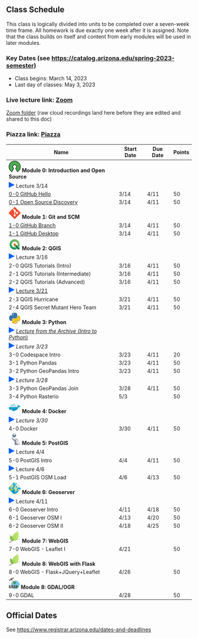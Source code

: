 
## Class Schedule

This class is logically divided into units to be completed over a seven-week time frame. All homework is due exactly one week after it is assigned. Note that the class builds on itself and content from early modules will be used in later modules.

### Key Dates (see https://catalog.arizona.edu/spring-2023-semester)
- Class begins: March 14, 2023
- Last day of classes:  May 3, 2023

### Live lecture link: [Zoom](https://arizona.zoom.us/j/86790732262)
[Zoom folder](https://arizona.hosted.panopto.com/Panopto/Pages/Sessions/List.aspx?folderID=cff2e7e1-917d-4d46-9609-afc5001924b7) (raw cloud recordings land here before they are edited and shared to this doc)

### Piazza link: [Piazza](https://piazza.com/class/lf30l5i7eb755w)

|  **Name** | **Start Date** | **Due Date** | **Points** |
| --- | --- | --- | ---  |
|  **![open source](./media/open-source-32.png) Module 0: Introduction and Open Source** |  |  |  |
| ![zoom icon](./media/play-icon.png) Lecture 3/14 | | | |
|  [0-0 GitHub Hello](https://classroom.github.com/a/bIDfU6rH) | 3/14 | 4/11 | 50 |
|  [0-1 Open Source Discovery](https://classroom.github.com/a/5k3Nl3J0) | 3/14 | 4/11 | 50 |
|  **![git](./media/git-32.png) Module 1: Git and SCM** |  |  |  |
|  [1-0 GitHub Branch](https://classroom.github.com/a/LKUbHbjR) | 3/14 | 4/11 | 50 |
|  [1-1 GitHub Desktop](https://classroom.github.com/a/AQI6lR3W) | 3/14 | 4/11 | 50 |
|  **![qgis](./media/qgis-32.png) Module 2: QGIS** |  |  |  |
| ![zoom icon](./media/play-icon.png) Lecture 3/16 | | | |
|  2-0 QGIS Tutorials (Intro) | 3/16 | 4/11 | 50 |
|  2-1 QGIS Tutorials (Intermediate) | 3/16 | 4/11 | 50 |
|  2-2 QGIS Tutorials (Advanced) | 3/16 | 4/11 | 50 |
| ![zoom icon](./media/play-icon.png) [Lecture 3/21](https://arizona.hosted.panopto.com/Panopto/Pages/Viewer.aspx?id=0f31d1d5-b8c5-4821-8074-afcd003af2f6) | | | |
|  2-3 QGIS Hurricane | 3/21 | 4/11 | 50 |
|  2-4 QGIS Secret Mutant Hero Team | 3/21 | 4/11 | 50 |
|  **![python](./media/python-32.png) Module 3: Python** |  |  |  |
|  ![zoom icon](media/play-icon.png) _[Lecture from the Archive (Intro to Python)](https://arizona.hosted.panopto.com/Panopto/Pages/Viewer.aspx?id=83304fba-424f-430f-87e1-adcc00448e6e)_ |  |  |  |
|  ![zoom icon](media/play-icon.png) _Lecture 3/23_ |  |  |  |
|  3-0 Codespace Intro | 3/23 | 4/11 | 20 |
|  3-1 Python Pandas | 3/23 | 4/11 | 50 |
|  3-2 Python GeoPandas Intro | 3/23 | 4/11 | 50 |
| ![zoom icon](./media/play-icon.png) _Lecture 3/28_ | | | |
|  3-3 Python GeoPandas Join | 3/28 | 4/11 | 50 |
|  3-4 Python Rasterio | 5/3 | | 50 |
|  **![docker](./media/docker-32.png) Module 4: Docker** |  |  |  |
| ![zoom icon](./media/play-icon.png) _Lecture 3/30_ | | | |
|  4-0 Docker | 3/30 | 4/11 | 50 |
|  **![postgis](./media/postgis-32.png) Module 5: PostGIS** |  |  |  |
| ![zoom icon](./media/play-icon.png) Lecture 4/4 | | | |
|  5-0 PostGIS Intro | 4/4 | 4/11 | 50 |
| ![zoom icon](./media/play-icon.png) Lecture 4/6 | | | |
|  5-1 PostGIS OSM Load | 4/6 | 4/13 | 50 |
|  **![geoserver](./media/geoserver-32.png) Module 6: Geoserver** |  |  |  |
| ![zoom icon](./media/play-icon.png) Lecture 4/11 | | | |
|  6-0 Geoserver Intro | 4/11 | 4/18 | 50 |
|  6-1 Geoserver OSM I | 4/13 | 4/20 | 50 |
|  6-2 Geoserver OSM II | 4/18 | 4/25 | 50 |
|  **![leaflet](./media/leaflet-32.png) Module 7: WebGIS** |  |  |  |
|  7-0 WebGIS - Leaflet I | 4/21 | | 50 |
|  **![leaflet](./media/leaflet-32.png) Module 8: WebGIS with Flask** |  |  |  |
|  8-0 WebGIS - Flask+JQuery+Leaflet | 4/26 | | 50 |
|  **![leaflet](./media/gdal-32.png) Module 8: GDAL/OGR** |  |  |  |
|  9-0 GDAL | 4/28 | | 50 |

## Official Dates
See https://www.registrar.arizona.edu/dates-and-deadlines


